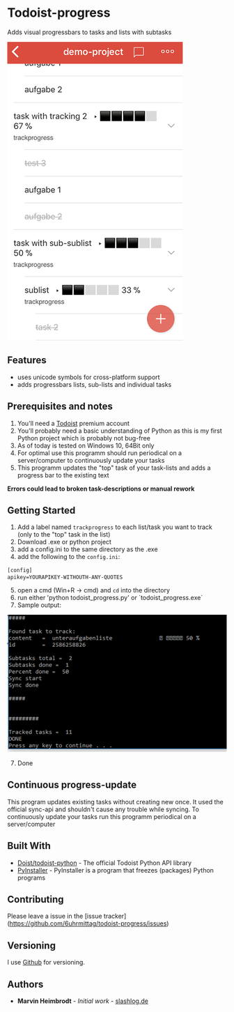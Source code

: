 # Todoist-progress

Adds visual progressbars to tasks and lists with subtasks

![Demo iOS](readme_resources/ios-demo-list.png)

## Features
- uses unicode symbols for cross-platform support
- adds progressbars lists, sub-lists and individual tasks

## Prerequisites and notes
1. You'll need a [Todoist](https://todoist.com) premium account
2. You'll probably need a basic understanding of Python as this is my first Python project which is probably not bug-free
3. As of today is tested on Windows 10, 64Bit only
4. For optimal use this programm should run periodical on a server/computer to continuously update your tasks
5. This programm updates the "top" task of your task-lists and adds a progress bar to the existing text

**Errors could lead to broken task-descriptions or manual rework**

## Getting Started
1. Add a label named `trackprogress` to each list/task you want to track (only to the "top" task in the list)
2. Download .exe or python project
3. add a config.ini to the same directory as the .exe
4. add the following to the `config.ini`:
```
[config]
apikey=YOURAPIKEY-WITHOUTH-ANY-QUOTES
```
5. open a cmd (Win+R -> cmd) and `cd` into the directory
6. run either 'python todoist_progress.py' or ´todoist_progress.exe`
7. Sample output:

![Demo output](readme_resources/cmd-sample-output.PNG)

7. Done

## Continuous progress-update
This program updates existing tasks without creating new once. It used the official sync-api and shouldn't cause any trouble while syncing.
To continuously update your tasks run this programm periodical on a server/computer

## Built With

* [Doist/todoist-python](https://github.com/Doist/todoist-python) - The official Todoist Python API library
* [PyInstaller](https://www.pyinstaller.org) - PyInstaller is a program that freezes (packages) Python programs

## Contributing

Please leave a issue in the [issue tracker] (https://github.com/6uhrmittag/todoist-progress/issues)

## Versioning

I use [Github](https://github.com/6uhrmittag/todoist-progress/) for versioning. 

## Authors

* **Marvin Heimbrodt** - *Initial work* - [slashlog.de](https://slashlog.de)
